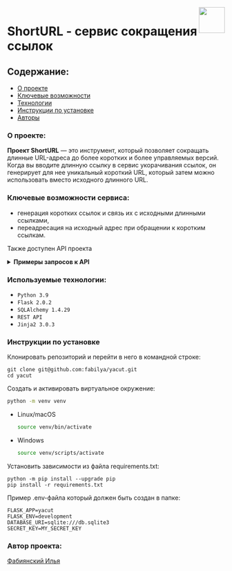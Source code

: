 <img src="https://github.com/fabilya/yacut/blob/master/yacut/static/img/logo.png?raw=true" align="right" height="60" />

# ShortURL - cервис сокращения ссылок

## Содержание:
- [О проекте](#о-проекте)
- [Ключевые возможности](#ключевые-возможности-сервиса)
- [Технологии](#используемые-технологии)
- [Инструкции по установке](#инструкции-по-установке)
- [Авторы](#автор-проекта)

### О проекте:

<b>Проект ShortURL</b> — это инструмент, который позволяет сокращать длинные URL-адреса до более коротких и более управляемых версий. Когда вы вводите длинную ссылку в сервис укорачивания ссылок, он генерирует для нее уникальный короткий URL, который затем можно использовать вместо исходного длинного URL.

### Ключевые возможности сервиса:

- генерация коротких ссылок и связь их с исходными длинными ссылками,
- переадресация на исходный адрес при обращении к коротким ссылкам.

Также доступен API проекта

<details><summary><b>Примеры запросов к API</b></summary>

- Генерация короткой ссылки: 
    ```SQL
  POST /api/id/
    {
      'url': 'string',
      'custom_id': 'string'
    }
    ```

- Получение оригинальной ссылки по указанному короткому идентификатору:
    ```SQL
    GET /api/id/{short_id}/
    ```
</details>


### Используемые технологии:

- `Python 3.9`
- `Flask 2.0.2`
- `SQLAlchemy 1.4.29`
- `REST API`
- `Jinja2 3.0.3`



### Инструкции по установке

Клонировать репозиторий и перейти в него в командной строке:

```GitBash
git clone git@github.com:fabilya/yacut.git
cd yacut
```

Cоздать и активировать виртуальное окружение:

```Bash
python -m venv venv
```

* Linux/macOS

    ```Bash
    source venv/bin/activate
    ```

* Windows

    ```Bash
    source venv/scripts/activate
    ```

Установить зависимости из файла requirements.txt:

```
python -m pip install --upgrade pip
pip install -r requirements.txt
```

Пример .env-файла который должен быть создан в папке:
```dotenv
FLASK_APP=yacut
FLASK_ENV=development
DATABASE_URI=sqlite:///db.sqlite3
SECRET_KEY=MY_SECRET_KEY
```


### Автор проекта:
[Фабиянский Илья](https://github.com/fabilya)
